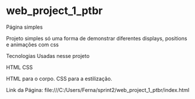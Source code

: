 # web_project_1_ptbr

Página simples

Projeto simples só uma forma de demonstrar diferentes displays, positions e animações com css

Tecnologias Usadas nesse projeto

HTML
CSS

HTML para o corpo.
CSS para a estilização.

Link da Página:
file:///C:/Users/Ferna/sprint2/web_project_1_ptbr/index.html

